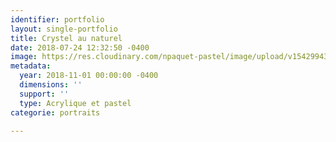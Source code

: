 ```yaml
---
identifier: portfolio
layout: single-portfolio
title: Crystel au naturel
date: 2018-07-24 12:32:50 -0400
image: https://res.cloudinary.com/npaquet-pastel/image/upload/v1542994395/Version-2-20.jpg
metadata:
  year: 2018-11-01 00:00:00 -0400
  dimensions: ''
  support: ''
  type: Acrylique et pastel
categorie: portraits

---
```

